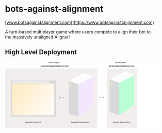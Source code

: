 # bots-against-alignment

[www.botsagainstalignment.com](https://www.botsagainstalignment.com)

A turn-based multiplayer game where users compete to align their bot to the massively unaligned Aligner!

## High Level Deployment

![boa-devops-arch.png](./boa-devops-arch.png)




